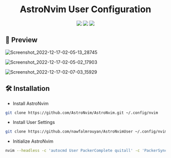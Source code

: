 <h1 align="center">AstroNvim User Configuration</h1>

<div align="center">
<img src="https://img.shields.io/github/last-commit/nawfalmrouyan/AstroNvimUser?style=for-the-badge&logo=github&color=a6da95&logoColor=D9E0EE&labelColor=302D41"/>
<img src="https://img.shields.io/github/repo-size/nawfalmrouyan/AstroNvimUser?style=for-the-badge&logo=dropbox&color=7dc4e4&logoColor=D9E0EE&labelColor=302D41"/>
<img src="https://img.shields.io/github/license/nawfalmrouyan/AstroNvimUser?style=for-the-badge&logo=powerpages&color=cba6f7&logoColor=D9E0EE&labelColor=302D41"/>
</div>

## 🌟 Preview

![Screenshot_2022-12-17-02-05-13_28745](https://user-images.githubusercontent.com/10271030/208161666-aad54f69-4d5a-442a-bb91-e5e78f2f7ca8.png)

![Screenshot_2022-12-17-02-05-02_17903](https://user-images.githubusercontent.com/10271030/208161677-92dda0f9-f325-4905-9787-3572f797f6aa.png)

![Screenshot_2022-12-17-02-07-03_15929](https://user-images.githubusercontent.com/10271030/208161686-53b917e7-fa18-48c3-9250-67094b4c32ff.png)

## 🛠 Installation

- Install AstroNvim

```sh
git clone https://github.com/AstroNvim/AstroNvim.git ~/.config/nvim
```

- Install User Settings

```sh
git clone https://github.com/nawfalmrouyan/AstroNvimUser ~/.config/nvim/lua/user
```

- Initialize AstroNvim

```sh
nvim --headless -c 'autocmd User PackerComplete quitall' -c 'PackerSync'
```
